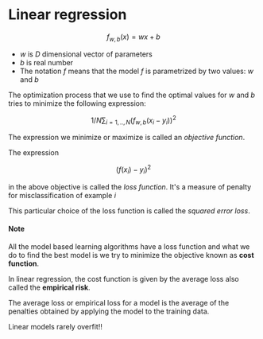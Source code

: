 # Linear regression

$$
f_{w,b}(x) = wx + b
$$

- *w* is *D* dimensional vector of parameters
- *b* is real number
- The notation *f* means that the model *f* is parametrized by two values: *w* and *b*

The optimization process that we use to find the optimal values for *w* and *b* tries to minimize the following
expression:

$$
1/N∑_{i=1,..,N}(f_{w,b}(x_{i}-y_{i}))^2
$$

The expression we minimize or maximize is called an *objective function*.

The expression

$$
(f(x_i)-y_i)^2
$$

in the above objective is called the *loss function*. It's a measure of penalty for misclassification of example *i*

This particular choice of the loss function is called the *squared error loss*.

#### Note

All the model based learning algorithms have a loss function and what we do to find the best model is we try to minimize
the objective known as **cost function**.

In linear regression, the cost function is given by the average loss also called the **empirical risk**.

The average loss or empirical loss for a model is the average of the penalties obtained by applying the model to the
training data.

Linear models rarely overfit!!


